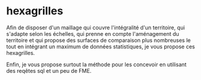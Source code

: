 # hexagrilles
Afin de disposer d'un maillage qui couvre l'intégralité d'un territoire, qui s'adapte selon les échelles, qui prenne en compte l'aménagement du territoire et qui propose des surfaces de comparaison plus nombreuses le tout en intégrant un maximum de données statistiques, je vous propose ces hexagrilles.

Enfin, je vous propose surtout la méthode pour les concevoir en utilisant des reqêtes sql et un peu de FME.
